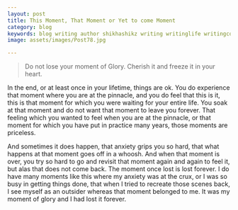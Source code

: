 ```yaml
---
layout: post
title: This Moment, That Moment or Yet to come Moment
category: blog
keywords: blog writing author shikhashikz writing writinglife writingcommunity dailyblogpost dailyblogpostchallenge happiness life experiences 
image: assets/images/Post78.jpg

---
```

>Do not lose your moment of Glory. Cherish it and freeze it in your heart.

In the end, or at least once in your lifetime, things are ok. You do experience that moment where you are at the pinnacle, and you do feel that this is it, this is that moment for which you were waiting for your entire life. You soak at that moment and do not want that moment to leave you forever. That feeling which you wanted to feel when you are at the pinnacle, or that moment for which you have put in practice many years, those moments are priceless.

And sometimes it does happen, that anxiety grips you so hard, that what happens at that moment goes off in a whoosh. And when that moment is over, you try so hard to go and revisit that moment again and again to feel it, but alas that does not come back. The moment once lost is lost forever.
I do have many moments like this where my anxiety was at the crux, or I was so busy in getting things done, that when I tried to recreate those scenes back, I see myself as an outsider whereas that moment belonged to me. It was my moment of glory and I had lost it forever.

